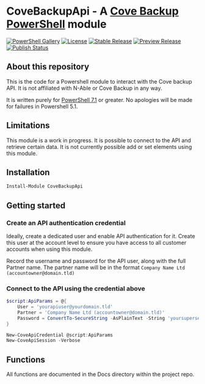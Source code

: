 # CoveBackupApi - A [Cove Backup](https://www.n-able.com/products/cove-data-protection/backup) [PowerShell](https://microsoft.com/powershell) module
[![PowerShell Gallery](https://img.shields.io/powershellgallery/dt/CoveBackupApi?style=for-the-badge)](https://www.powershellgallery.com/packages/CoveBackupApi/)
[![License](https://img.shields.io/github/license/impelling/CoveBackupApi?style=for-the-badge)](https://github.com/impelling/CoveBackupApi/blob/main/LICENSE.md)
[![Stable Release](https://img.shields.io/powershellgallery/v/CoveBackupApi?label=Stable+Release&style=for-the-badge)](https://www.powershellgallery.com/packages/CoveBackupApi/)
[![Preview Release](https://img.shields.io/powershellgallery/v/CoveBackupApi?include_prereleases&label=Preview%20Release&style=for-the-badge)](https://www.powershellgallery.com/packages/CoveBackupApi/)
[![Publish Status](https://github.com/impelling/CoveBackupApi/actions/workflows/publish.yml/badge.svg?style=for-the-badge)](https://github.com/impelling/CoveBackupApi/actions/workflows/publish.yml)


## About this repository

This is the code for a Powershell module to interact with the Cove backup API. It is not affiliated with N-Able or Cove Backup in any way.

It is written purely for [PowerShell 7.1](https://docs.microsoft.com/en-us/powershell/scripting/whats-new/what-s-new-in-powershell-71?view=powershell-7.1) or greater. No apologies will be made for failures in Powershell 5.1.

## Limitations

This module is a work in progress. It is possible to connect to the API and retrieve certain data. It is not currently possible add or set elements using this module.

## Installation

```PowerShell
Install-Module CoveBackupApi
```

## Getting started

### Create an API authentication credential

Ideally, create a dedicated user and enable API authentication for it. Create this user at the account level to ensure you have access to all customer accounts when using this module.

Record the username and password for the API user, along with the full Partner name.
The partner name will be in the format `Company Name Ltd (accountowner@domain.tld)`

### Connect to the API using the credential above

```PowerShell
$script:ApiParams = @{
    User = 'yourapiuser@yourdomain.tld'
    Partner = 'Company Name Ltd (accountowner@domain.tld)'
    Password = ConvertTo-SecureString -AsPlainText -String 'yoursupersecurepasswordstring' -Force
}

New-CoveApiCredential @script:ApiParams
New-CoveApiSession -Verbose
```

## Functions

All functions are documented in the Docs directory within the project repo.